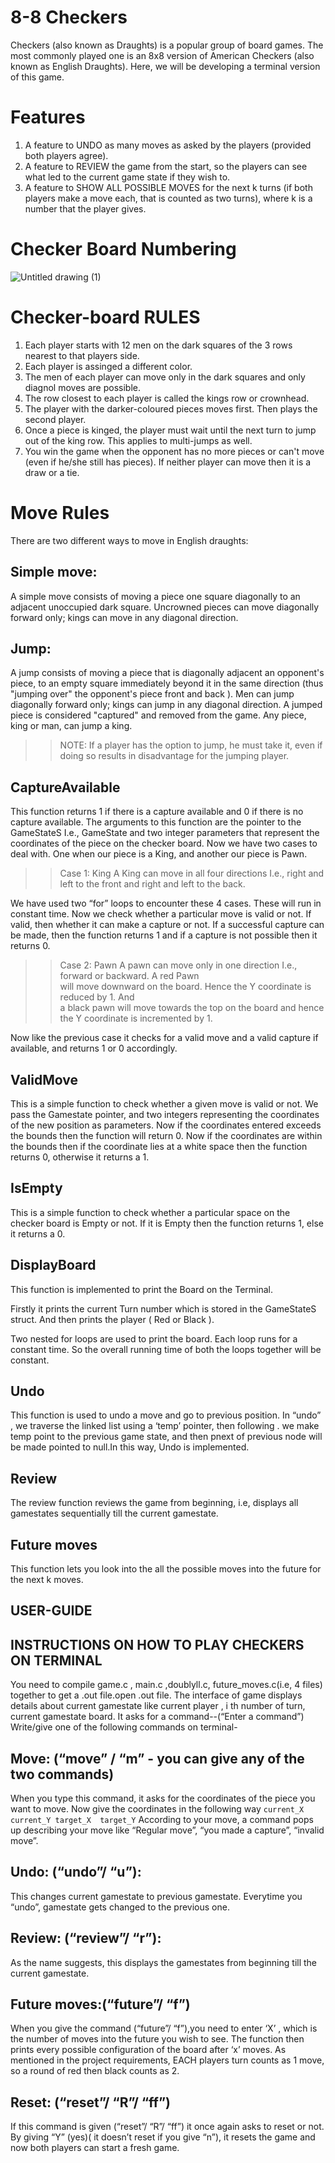 # 8-8 Checkers
Checkers (also known as Draughts) is a popular group of board games. The most commonly played one is an 8x8 version of American Checkers (also known as English Draughts). Here, we will be developing a terminal version of this game.

# Features
1. A feature to UNDO as many moves as asked by the players (provided both players agree).
2. A feature to REVIEW the game from the start, so the players can see what led to the current game state if they wish to.
3. A feature to SHOW ALL POSSIBLE MOVES for the next k turns (if both players make a move each, that is counted as two turns), where k is a number that the player gives.

# Checker Board Numbering
![Untitled drawing (1)](https://user-images.githubusercontent.com/82858718/115566952-5c4b3380-a2d8-11eb-9fee-145db79de448.png)

# Checker-board RULES
1. Each player starts with 12 men on the dark squares of the 3 rows nearest to that players side.
2. Each player is assinged a different color.
3. The men of each player can move only in the dark squares and only diagnol moves are possible.
4. The row closest to each player is called the kings row or crownhead.
5. The player with the darker-coloured pieces moves first. Then plays the second player.
6. Once a piece is kinged, the player must wait until the next turn to jump out of the king row. This applies to multi-jumps as well.
7. You win the game when the opponent has no more pieces or can't move (even if he/she still has pieces). If neither player can move then it is a draw or a tie.

# Move Rules
There are two different ways to move in English draughts:

## Simple move:

A simple move consists of moving a piece one square diagonally to an adjacent unoccupied dark square. 
Uncrowned pieces can move diagonally forward only; kings can move in any diagonal direction.

## Jump:

A jump consists of moving a piece that is diagonally adjacent an opponent's piece, to an empty square immediately beyond it in the same direction (thus "jumping over" the opponent's piece front and back ). 
Men can jump diagonally forward only; kings can jump in any diagonal direction. A jumped piece is considered "captured" and removed from the game. Any piece, king or man, can jump a king. 

>> NOTE:
If a player has the option to jump, he must take it, even if doing so results in disadvantage for the jumping player.

## CaptureAvailable 
This function returns 1 if there is a capture available and 0 if there is no capture available. 
The arguments to this function are the pointer to the GameStateS I.e., GameState and two integer parameters that represent the coordinates of the piece on the checker board. 
Now we have two cases to deal with. One when our piece is a King, and another our piece is Pawn. 
>> Case 1: King 
A King can move in all four directions I.e., right and left to the front and right and left to the back. 
                          
We have used two “for” loops to encounter these 4 cases. These will run in constant time. 
Now we check whether a particular move is valid or not. If valid, then whether it can make a capture or not. 
If a successful capture can be made, then the function returns 1 and if a capture is not possible then it returns 0.  
                                   
>> Case 2: Pawn 
 A pawn can move only in one direction I.e., forward or backward. A red Pawn                 
 will  move downward on the board. Hence the Y coordinate is reduced by 1. And  
 a black  pawn will move towards the top on the board and hence the Y 
 coordinate is incremented by 1. 
                         
Now like the previous case it checks for a valid move and a valid capture if                                          
available, and returns 1 or 0 accordingly.  


## ValidMove
This is a simple function to check whether a given move is valid or not.
We pass the Gamestate pointer, and two integers representing the coordinates of the new position as parameters. 
Now if the coordinates entered exceeds the bounds then the function will return 0.
Now if the coordinates are within the bounds then if the coordinate lies at a white space then the function returns 0, otherwise it returns a 1.


## IsEmpty
This is a simple function to check whether a particular space on the checker board is Empty or not.
If it is Empty then the function returns 1, else it returns a 0.

## DisplayBoard
This function is implemented to print the Board on the Terminal.

Firstly it prints the current Turn number which is stored in the GameStateS struct. And then prints the player ( Red or Black ).

Two nested for loops are used to print the board. Each loop runs for a constant time. So the overall running time of both the loops together will be constant.
## Undo
This function is used to undo a move and go to previous position.
In “undo” , we traverse the linked list using a ‘temp’ pointer, then following . we make temp point to the previous game state, and then pnext of previous node will be made pointed to null.In this way, Undo is implemented.

## Review
The review function reviews the game from beginning, i.e, displays all gamestates sequentially till the current gamestate.

## Future moves
This function lets you look into the all the possible moves into the future for the next k moves.


## USER-GUIDE 
## INSTRUCTIONS ON HOW TO PLAY CHECKERS ON TERMINAL 

You need to compile game.c , main.c ,doublyll.c, future_moves.c(i.e, 4 files) together to get a .out file.open .out file.
The interface of game displays details about current gamestate like current player , i th number of turn, current gamestate board.
It asks for a command--(“Enter a command”)
Write/give one of the following commands on terminal-
## Move: (“move” /  “m” - you can give any of the two commands)
When you type this command, it asks for the coordinates of the piece you want to move. Now give the coordinates in the following way
``current_X  current_Y target_X  target_Y``
According to your move, a command pops up describing your move like “Regular move”, “you made a capture”, “invalid move”.
## Undo: (“undo”/ “u”): 
This changes current gamestate to previous gamestate. Everytime you “undo”, gamestate gets changed to the previous one.
## Review: (“review”/ “r”):
As the name suggests, this displays the gamestates from beginning till the current gamestate.
## Future moves:(“future”/ “f”) 
When you give the command (“future”/ “f”),you need to enter ‘X’ , which is the number of moves into the future you wish to see.
The function then prints every possible configuration of the board after ‘x’ moves. As mentioned in the project requirements, EACH players turn counts as 1 move, so a round of red then black counts as 2.
## Reset: (“reset”/ “R”/ “ff”)
If this command is given (“reset”/ “R”/ “ff”) it once again asks to reset or not. By giving “Y” (yes)( it doesn’t reset if you give “n”), it resets the game and now both players can start a fresh game.



